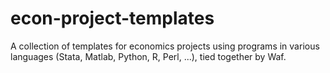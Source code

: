econ-project-templates
======================

A collection of templates for economics projects using programs in various languages (Stata, Matlab, Python, R, Perl, ...), tied together by Waf. 
